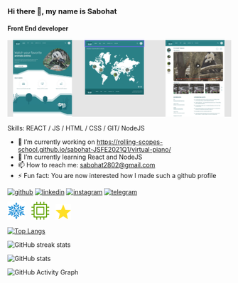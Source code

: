 ### Hi there 👋, my name is Sabohat
#### Front End developer
![Front End developer](https://raw.githubusercontent.com/sabohat/sabohat/main/online-zoo.PNG)


Skills: REACT / JS / HTML / CSS / GIT/ NodeJS

- 🔭 I’m currently working on https://rolling-scopes-school.github.io/sabohat-JSFE2021Q1/virtual-piano/ 
- 🌱 I’m currently learning React and NodeJS 
- 📫 How to reach me: sabohat2802@gmail.com 
- ⚡ Fun fact: You are now interested how I made such a github profile 


[<img src='https://cdn.jsdelivr.net/npm/simple-icons@3.0.1/icons/github.svg' alt='github' height='40'>](https://github.com/sabohat)  [<img src='https://cdn.jsdelivr.net/npm/simple-icons@3.0.1/icons/linkedin.svg' alt='linkedin' height='40'>](https://www.linkedin.com/in/sabokhat-kalandarova/)  [<img src='https://cdn.jsdelivr.net/npm/simple-icons@3.0.1/icons/instagram.svg' alt='instagram' height='40'>](https://www.instagram.com/s_a_b_o_h_a_t/)  [<img src='https://cdn.jsdelivr.net/npm/simple-icons@3.0.1/icons/telegram.svg' alt='telegram' height='40'>](sabokhat_k)  

<a href='https://archiveprogram.github.com/'><img src='https://raw.githubusercontent.com/acervenky/animated-github-badges/master/assets/acbadge.gif' width='40' height='40'></a> <a href='https://docs.github.com/en/developers'><img src='https://raw.githubusercontent.com/acervenky/animated-github-badges/master/assets/devbadge.gif' width='40' height='40'></a> <a href='https://stars.github.com/'><img src='https://raw.githubusercontent.com/acervenky/animated-github-badges/master/assets/starbadge.gif' width='35' height='35'></a> 

[![Top Langs](https://github-readme-stats.vercel.app/api/top-langs/?username=sabohat)](https://github.com/anuraghazra/github-readme-stats)

![GitHub streak stats](https://github-readme-streak-stats.herokuapp.com/?user=sabohat)  

![GitHub stats](https://github-readme-stats.vercel.app/api?username=sabohat&show_icons=true&count_private=true)  

![GitHub Activity Graph](https://activity-graph.herokuapp.com/graph?username=sabohat)  


